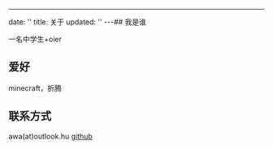---
date: ''
title: 关于
updated: ''
---## 我是谁

一名中学生+oier

## 爱好

minecraft，折腾

## 联系方式

awa(at)outlook.hu
[github](https://github.com/JesseJeson)



